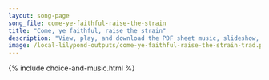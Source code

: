 ```yaml
---
layout: song-page
song_file: come-ye-faithful-raise-the-strain
title: "Come, ye faithful, raise the strain"
description: "View, play, and download the PDF sheet music, slideshow, and audio. Lyrics: Come, ye faithful, raise the strain of triumphant gladness! God hath brought forth Israel into joy from sadness, loosed from Pharaeh's bitter yoke Jac... english christian easter 4part chords"
image: /local-lilypond-outputs/come-ye-faithful-raise-the-strain-trad.png
---
```


{% include choice-and-music.html %}
